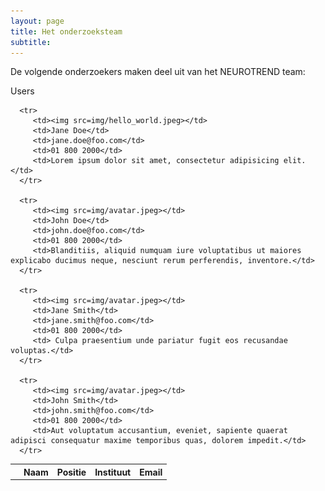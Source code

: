 ```yaml
---
layout: page
title: Het onderzoeksteam
subtitle:
---
```


<div align="justify"> 
<p>
De volgende onderzoekers maken deel uit van het NEUROTREND team:
</p>
</div>


<html>
<head>
<style>

@media screen and (min-width: 700px) {   
   table, tr, td { display: block; }

img {
   border-radius: 50%;
   height: $imageSmall;
   width: $imageSmall;
}



table {
   width: 100%;
   
   td, th { 
      color: darken($baseColor, 10%);
      padding: $padding; 
   }
   
   td {
      text-align: center;
      vertical-align: middle;
   }
   
   th { 
      background-color: lighten($baseColor, 50%);
      font-weight: 300;
   }

   }
}

@media screen and (max-width: 700px) {   
   table, tr, td { display: block; }
   
   td {
      &:first-child {
         position: absolute;
         top: 50%;
         transform: translateY(-50%);
         width: $imageBig;
      }

      &:not(:first-child) {
         clear: both;
         margin-left: $imageBig;
         padding: 4px 20px 4px 90px;
         position: relative;
         text-align: left;

         &:before {
            color: lighten($baseColor, 30%);
            content: '';
            display: block;
            left: 0;
            position: absolute;
         }
      }

      &:nth-child(2):before { content: 'Name:'; }
      &:nth-child(3):before { content: 'Email:'; }
      &:nth-child(4):before { content: 'Phone:'; }
      &:nth-child(5):before { content: 'Comments:'; }
   }
   
   tr {
      padding: $padding 0;
      position: relative;
      &:first-child { display: none; }
   }
}

@media screen and (max-width: 500px) {
   .header {
      background-color: transparent;
      color: lighten($baseColor, 60%);
      font-size: 2em;
      font-weight: 700;
      padding: 0;
      text-shadow: 2px 2px 0 rgba(0,0,0,0.1);
   }
   
   img {
      border: 3px solid;
      border-color: lighten($baseColor, 50%);
      height: $imageBig;
      margin: 0.5rem 0;
      width: $imageBig;
   }
   
   td {
      &:first-child { 
         background-color: lighten($baseColor, 45%); 
         border-bottom: 1px solid lighten($baseColor, 30%);
         border-radius: $borderRadius $borderRadius 0 0;
         position: relative;   
         top: 0;
         transform: translateY(0);
         width: 100%;
      }
      
      &:not(:first-child) {
         margin: 0;
         padding: 5px 1em;
         width: 100%;
         
         &:before {
            font-size: .8em;
            padding-top: 0.3em;
            position: relative;
         }
      }
      
      &:last-child  { padding-bottom: 1rem !important; }
   }
   
   tr {
      background-color: white !important;
      border: 1px solid lighten($baseColor, 20%);
      border-radius: $borderRadius;
      box-shadow: 2px 2px 0 rgba(0,0,0,0.1);
      margin: 0.5rem 0;
      padding: 0;
   }
   
   .table-users { 
      border: none; 
      box-shadow: none;
      overflow: visible;
   }
}
</style>
</head>
<body>




<div class="table-users">
   <div class="header">Users</div>
   
   <table cellspacing="0">
      <tr>
         <th></th>
         <th>Naam</th>
         <th>Positie</th>
         <th>Instituut</th>
         <th>Email</th>
      </tr>

      <tr>
         <td><img src=img/hello_world.jpeg></td>
         <td>Jane Doe</td>
         <td>jane.doe@foo.com</td>
         <td>01 800 2000</td>
         <td>Lorem ipsum dolor sit amet, consectetur adipisicing elit. </td>
      </tr>

      <tr>
         <td><img src=img/avatar.jpeg></td>
         <td>John Doe</td>
         <td>john.doe@foo.com</td>
         <td>01 800 2000</td>
         <td>Blanditiis, aliquid numquam iure voluptatibus ut maiores explicabo ducimus neque, nesciunt rerum perferendis, inventore.</td>
      </tr>

      <tr>
         <td><img src=img/avatar.jpeg></td>
         <td>Jane Smith</td>
         <td>jane.smith@foo.com</td>
         <td>01 800 2000</td>
         <td> Culpa praesentium unde pariatur fugit eos recusandae voluptas.</td>
      </tr>
      
      <tr>
         <td><img src=img/avatar.jpeg></td>
         <td>John Smith</td>
         <td>john.smith@foo.com</td>
         <td>01 800 2000</td>
         <td>Aut voluptatum accusantium, eveniet, sapiente quaerat adipisci consequatur maxime temporibus quas, dolorem impedit.</td>
      </tr>
   </table>
</div>
</body>
</html>


